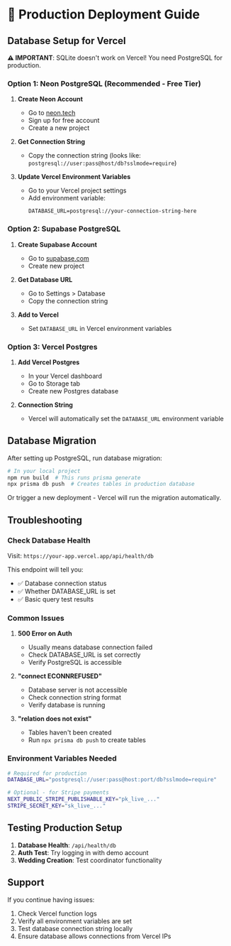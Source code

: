 # 🚀 Production Deployment Guide

## Database Setup for Vercel

**⚠️ IMPORTANT**: SQLite doesn't work on Vercel! You need PostgreSQL for production.

### Option 1: Neon PostgreSQL (Recommended - Free Tier)

1. **Create Neon Account**
   - Go to [neon.tech](https://neon.tech)
   - Sign up for free account
   - Create a new project

2. **Get Connection String**
   - Copy the connection string (looks like: `postgresql://user:pass@host/db?sslmode=require`)

3. **Update Vercel Environment Variables**
   - Go to your Vercel project settings
   - Add environment variable:
     ```
     DATABASE_URL=postgresql://your-connection-string-here
     ```

### Option 2: Supabase PostgreSQL

1. **Create Supabase Account**
   - Go to [supabase.com](https://supabase.com)
   - Create new project

2. **Get Database URL**
   - Go to Settings > Database
   - Copy the connection string

3. **Add to Vercel**
   - Set `DATABASE_URL` in Vercel environment variables

### Option 3: Vercel Postgres

1. **Add Vercel Postgres**
   - In your Vercel dashboard
   - Go to Storage tab
   - Create new Postgres database

2. **Connection String**
   - Vercel will automatically set the `DATABASE_URL` environment variable

## Database Migration

After setting up PostgreSQL, run database migration:

```bash
# In your local project
npm run build  # This runs prisma generate
npx prisma db push  # Creates tables in production database
```

Or trigger a new deployment - Vercel will run the migration automatically.

## Troubleshooting

### Check Database Health
Visit: `https://your-app.vercel.app/api/health/db`

This endpoint will tell you:
- ✅ Database connection status
- ✅ Whether DATABASE_URL is set
- ✅ Basic query test results

### Common Issues

1. **500 Error on Auth**
   - Usually means database connection failed
   - Check DATABASE_URL is set correctly
   - Verify PostgreSQL is accessible

2. **"connect ECONNREFUSED"**
   - Database server is not accessible
   - Check connection string format
   - Verify database is running

3. **"relation does not exist"**
   - Tables haven't been created
   - Run `npx prisma db push` to create tables

### Environment Variables Needed

```bash
# Required for production
DATABASE_URL="postgresql://user:pass@host:port/db?sslmode=require"

# Optional - for Stripe payments
NEXT_PUBLIC_STRIPE_PUBLISHABLE_KEY="pk_live_..."
STRIPE_SECRET_KEY="sk_live_..."
```

## Testing Production Setup

1. **Database Health**: `/api/health/db`
2. **Auth Test**: Try logging in with demo account
3. **Wedding Creation**: Test coordinator functionality

## Support

If you continue having issues:
1. Check Vercel function logs
2. Verify all environment variables are set
3. Test database connection string locally
4. Ensure database allows connections from Vercel IPs
